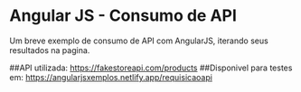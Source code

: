 # Angular JS - Consumo de API

Um breve exemplo de consumo de API com AngularJS, iterando seus resultados na pagina.

##API utilizada: https://fakestoreapi.com/products
##Disponivel para testes em: https://angularjsxemplos.netlify.app/requisicaoapi
